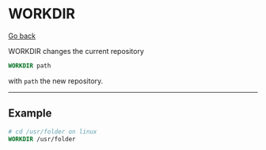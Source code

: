 # WORKDIR

[Go back](..#most-used-instructions)

WORKDIR changes the current repository

```dockerfile
WORKDIR path
```

with ``path`` the new repository.

<hr class="sl">

## Example

```dockerfile
# cd /usr/folder on linux
WORKDIR /usr/folder
```